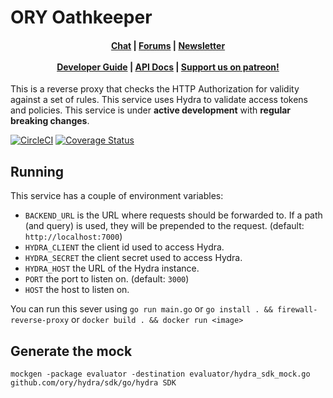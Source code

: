 # ORY Oathkeeper

<h4 align="center">
    <a href="https://gitter.im/ory-am/hydra">Chat</a> |
    <a href="https://community.ory.am/">Forums</a> |
    <a href="http://eepurl.com/bKT3N9">Newsletter</a><br/><br/>
    <a href="http://docs.oathkeeper.apiary.io/">Developer Guide</a> |
    <a href="http://docs.oathkeeper.apiary.io/">API Docs</a> |
    <a href="https://patreon.com/user?u=4298803">Support us on patreon!</a>
</h4>

This is a reverse proxy that checks the HTTP Authorization for validity against a set of rules. This service
uses Hydra to validate access tokens and policies. This service is under **active development** with **regular breaking changes**.

[![CircleCI](https://circleci.com/gh/ory/oathkeeper/tree/master.svg?style=svg)](https://circleci.com/gh/ory/oathkeeper/tree/master)
[![Coverage Status](https://coveralls.io/repos/github/ory/oathkeeper/badge.svg?branch=master)](https://coveralls.io/github/ory/oathkeeper?branch=master)

## Running

This service has a couple of environment variables:

* `BACKEND_URL` is the URL where requests should be forwarded to. If a path (and query) is used, they will be prepended to the request. (default: `http://localhost:7000`)
* `HYDRA_CLIENT` the client id used to access Hydra.
* `HYDRA_SECRET` the client secret used to access Hydra.
* `HYDRA_HOST` the URL of the Hydra instance.
* `PORT` the port to listen on. (default: `3000`)
* `HOST` the host to listen on.

You can run this sever using `go run main.go` or `go install . && firewall-reverse-proxy` or `docker build . && docker run <image>`

## Generate the mock

```
mockgen -package evaluator -destination evaluator/hydra_sdk_mock.go github.com/ory/hydra/sdk/go/hydra SDK
```
